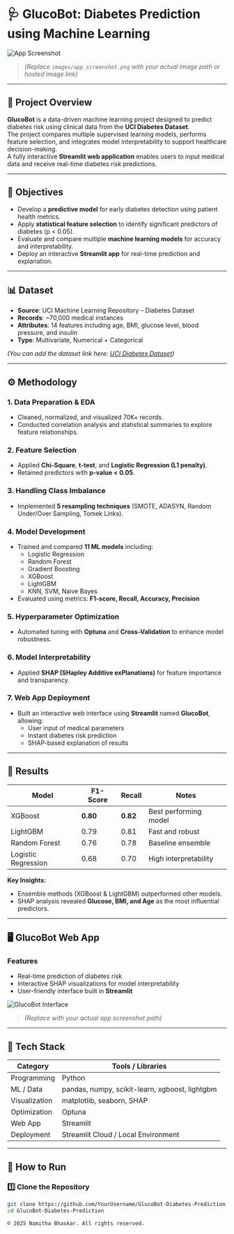 # 🩺 GlucoBot: Diabetes Prediction using Machine Learning

![App Screenshot](images/app_screenshot.png)
> *(Replace `images/app_screenshot.png` with your actual image path or hosted image link)*

---

## 📘 Project Overview

**GlucoBot** is a data-driven machine learning project designed to predict diabetes risk using clinical data from the **UCI Diabetes Dataset**.  
The project compares multiple supervised learning models, performs feature selection, and integrates model interpretability to support healthcare decision-making.  
A fully interactive **Streamlit web application** enables users to input medical data and receive real-time diabetes risk predictions.

---

## 🎯 Objectives

- Develop a **predictive model** for early diabetes detection using patient health metrics.  
- Apply **statistical feature selection** to identify significant predictors of diabetes (p < 0.05).  
- Evaluate and compare multiple **machine learning models** for accuracy and interpretability.  
- Deploy an interactive **Streamlit app** for real-time prediction and explanation.

---

## 📊 Dataset

- **Source**: UCI Machine Learning Repository – Diabetes Dataset  
- **Records**: ~70,000 medical instances  
- **Attributes**: 14 features including age, BMI, glucose level, blood pressure, and insulin  
- **Type**: Multivariate, Numerical + Categorical  

*(You can add the dataset link here: [UCI Diabetes Dataset](https://archive.ics.uci.edu/ml/index.php))*  

---

## ⚙️ Methodology

### 1. Data Preparation & EDA
- Cleaned, normalized, and visualized 70K+ records.  
- Conducted correlation analysis and statistical summaries to explore feature relationships.

### 2. Feature Selection
- Applied **Chi-Square**, **t-test**, and **Logistic Regression (L1 penalty)**.  
- Retained predictors with **p-value < 0.05**.

### 3. Handling Class Imbalance
- Implemented **5 resampling techniques** (SMOTE, ADASYN, Random Under/Over Sampling, Tomek Links).

### 4. Model Development
- Trained and compared **11 ML models** including:
  - Logistic Regression
  - Random Forest
  - Gradient Boosting
  - XGBoost
  - LightGBM
  - KNN, SVM, Naive Bayes  
- Evaluated using metrics: **F1-score, Recall, Accuracy, Precision**

### 5. Hyperparameter Optimization
- Automated tuning with **Optuna** and **Cross-Validation** to enhance model robustness.

### 6. Model Interpretability
- Applied **SHAP (SHapley Additive exPlanations)** for feature importance and transparency.

### 7. Web App Deployment
- Built an interactive web interface using **Streamlit** named **GlucoBot**, allowing:
  - User input of medical parameters  
  - Instant diabetes risk prediction  
  - SHAP-based explanation of results  

---

## 🧠 Results

| Model | F1-Score | Recall | Notes |
|-------|-----------|--------|-------|
| XGBoost | **0.80** | **0.82** | Best performing model |
| LightGBM | 0.79 | 0.81 | Fast and robust |
| Random Forest | 0.76 | 0.78 | Baseline ensemble |
| Logistic Regression | 0.68 | 0.70 | High interpretability |

**Key Insights:**
- Ensemble methods (XGBoost & LightGBM) outperformed other models.  
- SHAP analysis revealed **Glucose, BMI, and Age** as the most influential predictors.  

---

## 🖥️ GlucoBot Web App

### Features
- Real-time prediction of diabetes risk  
- Interactive SHAP visualizations for model interpretability  
- User-friendly interface built in **Streamlit**

![GlucoBot Interface](images/glucobot_interface.png)
> *(Replace with your actual app screenshot path)*

---

## 🧰 Tech Stack

| Category | Tools / Libraries |
|-----------|------------------|
| Programming | Python |
| ML / Data | pandas, numpy, scikit-learn, xgboost, lightgbm |
| Visualization | matplotlib, seaborn, SHAP |
| Optimization | Optuna |
| Web App | Streamlit |
| Deployment | Streamlit Cloud / Local Environment |

---

## 🚀 How to Run

### 1️⃣ Clone the Repository
```bash
git clone https://github.com/YourUsername/GlucoBot-Diabetes-Prediction.git
cd GlucoBot-Diabetes-Prediction

© 2025 Namitha Bhaskar. All rights reserved.
